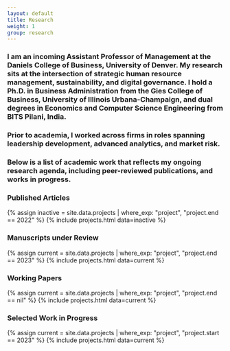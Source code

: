 ```yaml
---
layout: default
title: Research
weight: 1
group: research
---
```


### I am an incoming Assistant Professor of Management at the Daniels College of Business, University of Denver. My research sits at the intersection of strategic human resource management, sustainability, and digital governance. I hold a Ph.D. in Business Administration from the Gies College of Business, University of Illinois Urbana-Champaign, and dual degrees in Economics and Computer Science Engineering from BITS Pilani, India.

### Prior to academia, I worked across firms in roles spanning leadership development, advanced analytics, and market risk. 

### Below is a list of academic work that reflects my ongoing research agenda, including peer-reviewed publications, and works in progress.

### Published Articles
{% assign inactive = site.data.projects | where_exp: "project", "project.end == 2022" %} {% include projects.html data=inactive %}

### Manuscripts under Review
{% assign current = site.data.projects | where_exp: "project", "project.end == 2023" %}
{% include projects.html data=current %}

### Working Papers
{% assign current = site.data.projects | where_exp: "project", "project.end == nil" %}
{% include projects.html data=current %}

### Selected Work in Progress
{% assign current = site.data.projects | where_exp: "project", "project.start == 2023" %}
{% include projects.html data=current %}
